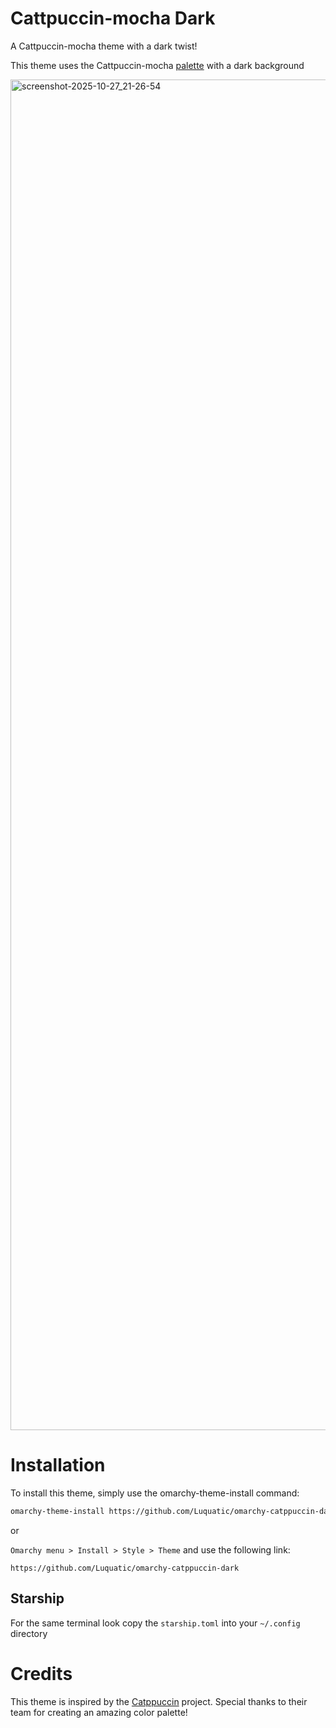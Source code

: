 # Cattpuccin-mocha Dark

A Cattpuccin-mocha theme with a dark twist!

This theme uses the Cattpuccin-mocha [palette](https://catppuccin.com/palette/) with a dark background

<img width="3840" height="2161" alt="screenshot-2025-10-27_21-26-54" src="https://github.com/user-attachments/assets/12edf6ab-d419-4a5f-a8e5-9087f4ca4bc9" />

# Installation

To install this theme, simply use the omarchy-theme-install command:

```bash
omarchy-theme-install https://github.com/Luquatic/omarchy-catppuccin-dark
```

or

`Omarchy menu > Install > Style > Theme` and use the following link:

`https://github.com/Luquatic/omarchy-catppuccin-dark
`

## Starship

For the same terminal look copy the `starship.toml` into your `~/.config` directory

# Credits

This theme is inspired by the [Catppuccin](https://github.com/catppuccin) project. Special thanks to their team for creating an amazing color palette!
